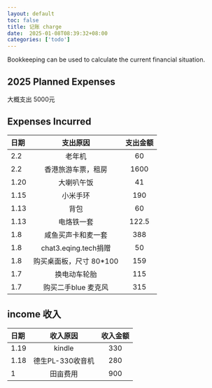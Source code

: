 ```yaml
---
layout: default
toc: false
title: 记账 charge
date:  2025-01-08T08:39:32+08:00
categories: ['todo']
---
```


Bookkeeping can be used to calculate the current financial situation.

<!--more-->

## 2025 Planned Expenses

大概支出 5000元

## Expenses Incurred

| 日期 |        支出原因         | 支出金额 |
| :--- | :---------------------: | :------: |
| 2.2 |       老年机|   60    |
| 2.2 |       香港旅游车票，租房|   1600    |
| 1.20 |        大喇叭午饭|   41    |
| 1.15 |        小米手环         |   190    |
| 1.13 |          背包           |    60    |
| 1.13 |       电烙铁一套        |  122.5   |
| 1.8  |   咸鱼买声卡和麦一套    |   388    |
| 1.8  |  chat3.eqing.tech捐赠   |    50    |
| 1.8  | 购买桌面板，尺寸 80*100 |   159    |
| 1.7  |         换电动车轮胎          |   115    |
| 1.7  |   购买二手blue 麦克风   |   315    |

## income 收入

| 日期 | 收入原因 | 收入金额 |
| :--- | :------: | :------: |
| 1.19 |        kindle|   330    |
| 1.18 |        德生PL-330收音机|   280    |
| 1    | 田亩费用 |   900    |